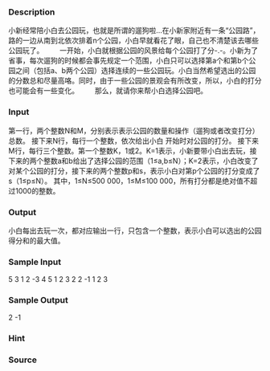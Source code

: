 
### Description
小新经常陪小白去公园玩，也就是所谓的遛狗啦…在小新家附近有一条“公园路”，路的一边从南到北依次排着n个公园，小白早就看花了眼，自己也不清楚该去哪些公园玩了。 
　　一开始，小白就根据公园的风景给每个公园打了分-.-。小新为了省事，每次遛狗的时候都会事先规定一个范围，小白只可以选择第a个和第b个公园之间（包括a、b两个公园）选择连续的一些公园玩。小白当然希望选出的公园的分数总和尽量高咯。同时，由于一些公园的景观会有所改变，所以，小白的打分也可能会有一些变化。 
　　那么，就请你来帮小白选择公园吧。 
   
   

### Input
第一行，两个整数N和M，分别表示表示公园的数量和操作（遛狗或者改变打分）总数。 
接下来N行，每行一个整数，依次给出小白 开始时对公园的打分。 
接下来M行，每行三个整数。第一个整数K，1或2。K=1表示，小新要带小白出去玩，接下来的两个整数a和b给出了选择公园的范围（1≤a,b≤N）；K=2表示，小白改变了对某个公园的打分，接下来的两个整数p和s，表示小白对第p个公园的打分变成了s（1≤p≤N）。 
其中，1≤N≤500 000，1≤M≤100 000，所有打分都是绝对值不超过1000的整数。 
 
   
   

### Output
小白每出去玩一次，都对应输出一行，只包含一个整数，表示小白可以选出的公园得分和的最大值。 

### Sample Input
5 3
1 2 -3 4 5
1 2 3
2 2 -1
1 2 3

### Sample Output
2
-1

### Hint

### Source
